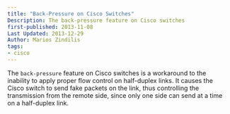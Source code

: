 ```yaml
---
title: "Back-Pressure on Cisco Switches"
Description: The back-pressure feature on Cisco switches
first-published: 2013-11-08
Last Updated: 2013-12-29
Author: Marios Zindilis
tags:
- cisco
---
```


The `back-pressure` feature on Cisco switches is a workaround to the 
inability to apply proper flow control on half-duplex links. It causes 
the Cisco switch to send fake packets on the link, thus controlling the 
transmission from the remote side, since only one side can send at a 
time on a half-duplex link.
